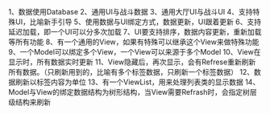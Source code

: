 1、数据使用Database
2、通用UI与战斗数据
3、通用大厅UI与战斗UI
4、支持特殊UI，比喻新手引导
5、使用数据与UI绑定方式，数据更新，UI跟着更新
6、支持延迟加载，即一个UI可以分多次加载
7、UI要支持排序，数据内容更新，重新加载等所有功能
8、有一个通用的View，如果有特殊可以继承这个View来做特殊功能
9、一个Model可以绑定多个View，一个View可以来源于多个Model
10、View在显示时，所有数据实时更新
11、View隐藏后，再次显示，会有Refrese重新刷新所有数据。（只刷新用到的，比喻有多个标签数据，只刷新一个标签数据）
12、数据刷新以标签内容为单位
13、有一个ViewList，用来处理列表类的显示数据
14、Model与View的绑定数据结构为树形结构，当View需要Refrash时，会指定树层级结构来刷新
